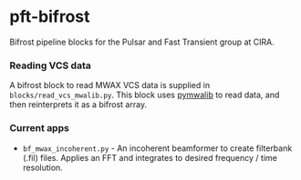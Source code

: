 # pft-bifrost

Bifrost pipeline blocks for the Pulsar and Fast Transient group at CIRA.

### Reading VCS data

A bifrost block to read MWAX VCS data is supplied in `blocks/read_vcs_mwalib.py`. This block uses [pymwalib](https://github.com/MWATelescope/pymwalib) to read data, and then reinterprets it as a bifrost array. 

### Current apps

* `bf_mwax_incoherent.py` - An incoherent beamformer to create filterbank (.fil) files. Applies an FFT and integrates to desired frequency / time resolution.
